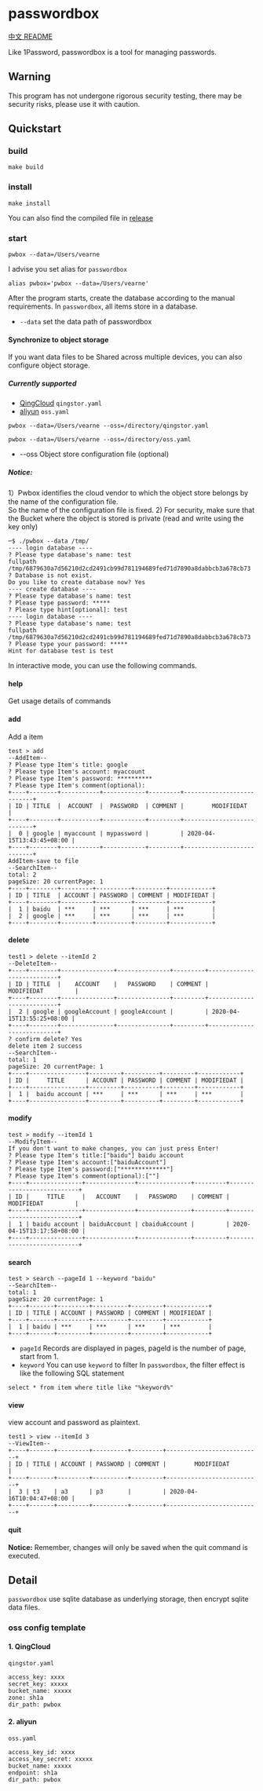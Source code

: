 # passwordbox

[中文 README](https://github.com/vearne/passwordbox/blob/master/README.md)

Like 1Password, passwordbox is a tool for managing passwords.

## Warning
This program has not undergone rigorous security testing, there may be security risks, please use it with caution.



## Quickstart

### build
```
make build
```
### install
```
make install
```
You can also find the compiled file in [release](https://github.com/vearne/passwordbox/releases)

### start
```
pwbox --data=/Users/vearne
```
I advise you set alias for `passwordbox`
```
alias pwbox='pwbox --data=/Users/vearne'
```
After the program starts, create the database according to the manual requirements. In `passwordbox`, all items store in a database.

* `--data` set the data path of passwordbox

#### Synchronize to object storage

If you want data files to be Shared across multiple devices, 
you can also configure object storage.

##### Currently supported

* [QingCloud](https://www.qingcloud.com/products/qingstor/)  `qingstor.yaml`
* [aliyun](https://cn.aliyun.com/product/oss)  `oss.yaml`

```
pwbox --data=/Users/vearne --oss=/directory/qingstor.yaml
```
```
pwbox --data=/Users/vearne --oss=/directory/oss.yaml
```
* --oss Object store configuration file (optional)

##### Notice: 
1）Pwbox identifies the cloud vendor to which the object store belongs by the name of the configuration file.   
So the name of the configuration file is fixed.
2) For security, make sure that the Bucket where the object is stored is private (read and write using the key only)


```
─$ ./pwbox --data /tmp/
---- login database ----
? Please type database's name: test
fullpath /tmp/6879630a7d56210d2cd2491cb99d781194689fed71d7890a8dabbcb3a678cb73
? Database is not exist.
Do you like to create database now? Yes
---- create database ----
? Please type database's name: test
? Please type password: *****
? Please type hint[optional]: test
---- login database ----
? Please type database's name: test
fullpath /tmp/6879630a7d56210d2cd2491cb99d781194689fed71d7890a8dabbcb3a678cb73
? Please type your password: *****
Hint for database test is test
```

In interactive mode, you can use the following commands.

####  help 
 Get usage details of commands
#### add
  Add a item

```
test > add
--AddItem--
? Please type Item's title: google
? Please type Item's account: myaccount
? Please type Item's password: **********
? Please type Item's comment(optional):
+----+--------+-----------+------------+---------+---------------------------+
| ID | TITLE  |  ACCOUNT  |  PASSWORD  | COMMENT |        MODIFIEDAT         |
+----+--------+-----------+------------+---------+---------------------------+
|  0 | google | myaccount | mypassword |         | 2020-04-15T13:43:45+08:00 |
+----+--------+-----------+------------+---------+---------------------------+
AddItem-save to file
--SearchItem--
total: 2
pageSize: 20 currentPage: 1
+----+--------+---------+----------+---------+------------+
| ID | TITLE  | ACCOUNT | PASSWORD | COMMENT | MODIFIEDAT |
+----+--------+---------+----------+---------+------------+
|  1 | baidu  | ***     | ***      | ***     | ***        |
|  2 | google | ***     | ***      | ***     | ***        |
+----+--------+---------+----------+---------+------------+
```
#### delete
```
test1 > delete --itemId 2
--DeleteItem--
+----+--------+---------------+---------------+---------+---------------------------+
| ID | TITLE  |    ACCOUNT    |   PASSWORD    | COMMENT |        MODIFIEDAT         |
+----+--------+---------------+---------------+---------+---------------------------+
|  2 | google | googleAccount | googleAccount |         | 2020-04-15T13:55:25+08:00 |
+----+--------+---------------+---------------+---------+---------------------------+
? confirm delete? Yes
delete item 2 success
--SearchItem--
total: 1
pageSize: 20 currentPage: 1
+----+----------------+---------+----------+---------+------------+
| ID |     TITLE      | ACCOUNT | PASSWORD | COMMENT | MODIFIEDAT |
+----+----------------+---------+----------+---------+------------+
|  1 |  baidu account | ***     | ***      | ***     | ***        |
+----+----------------+---------+----------+---------+------------+
```
  
#### modify
```
test > modify --itemId 1
--ModifyItem--
If you don't want to make changes, you can just press Enter!
? Please type Item's title:["baidu"] baidu account
? Please type Item's account:["baiduAccount"]
? Please type Item's password:["*************"]
? Please type Item's comment(optional):[""]
+----+---------------+--------------+---------------+---------+---------------------------+
| ID |     TITLE     |   ACCOUNT    |   PASSWORD    | COMMENT |        MODIFIEDAT         |
+----+---------------+--------------+---------------+---------+---------------------------+
|  1 | baidu account | baiduAccount | cbaiduAccount |         | 2020-04-15T13:17:58+08:00 |
+----+---------------+--------------+---------------+---------+---------------------------+
```

#### search

```
test > search --pageId 1 --keyword "baidu"
--SearchItem--
total: 1
pageSize: 20 currentPage: 1
+----+-------+---------+----------+---------+------------+
| ID | TITLE | ACCOUNT | PASSWORD | COMMENT | MODIFIEDAT |
+----+-------+---------+----------+---------+------------+
|  1 | baidu | ***     | ***      | ***     | ***        |
+----+-------+---------+----------+---------+------------+
```

* `pageId` Records are displayed in pages, pageId is the number of page, start from 1.
* `keyword` You can use `keyword` to filter 
In `passwordbox`, the filter effect is like the following SQL statement
```
select * from item where title like "%keyword%"
```
#### view
view account and password as plaintext.
```
test1 > view --itemId 3
--ViewItem--
+----+-------+---------+----------+---------+---------------------------+
| ID | TITLE | ACCOUNT | PASSWORD | COMMENT |        MODIFIEDAT         |
+----+-------+---------+----------+---------+---------------------------+
|  3 | t3    | a3      | p3       |         | 2020-04-16T10:04:47+08:00 |
+----+-------+---------+----------+---------+---------------------------+
```
#### quit
**Notice:** Remember, changes will only be saved when the quit command is executed.

## Detail
`passwordbox` use sqlite database as underlying storage, then encrypt sqlite data files.


### oss config template

#### 1. QingCloud
`qingstor.yaml`

```
access_key: xxxx
secret_key: xxxxx
bucket_name: xxxxx
zone: sh1a
dir_path: pwbox
```

#### 2. aliyun

`oss.yaml`

```
access_key_id: xxxx
access_key_secret: xxxxx
bucket_name: xxxxx
endpoint: sh1a
dir_path: pwbox
```



